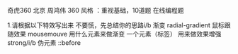 奇虎360 北京 周鸿伟 
360 风格 ：重视基础，10道题
在线编程题 

1.请根据以下特效写出来
    不要慌，先总结你的思路i/b
        渐变 radial-gradient
        鼠标跟随效果 mousemouve
        用什么元素来做渐变 
        一个元素（标签） 用来做效果增强 strong/i/b
        伪元素 ::before
        